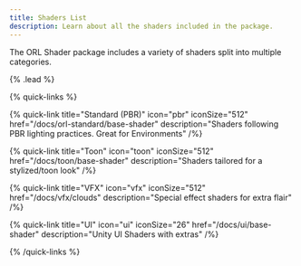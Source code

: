 ```yaml
---
title: Shaders List
description: Learn about all the shaders included in the package.
---
```


The ORL Shader package includes a variety of shaders split into multiple categories.

{% .lead %}

{% quick-links %}

{% quick-link title="Standard (PBR)" icon="pbr" iconSize="512" href="/docs/orl-standard/base-shader" description="Shaders following PBR lighting practices. Great for Environments" /%}

{% quick-link title="Toon" icon="toon" iconSize="512" href="/docs/toon/base-shader" description="Shaders tailored for a stylized/toon look" /%}

{% quick-link title="VFX" icon="vfx" iconSize="512" href="/docs/vfx/clouds" description="Special effect shaders for extra flair" /%}

{% quick-link title="UI" icon="ui" iconSize="26" href="/docs/ui/base-shader" description="Unity UI Shaders with extras" /%}

{% /quick-links %}
